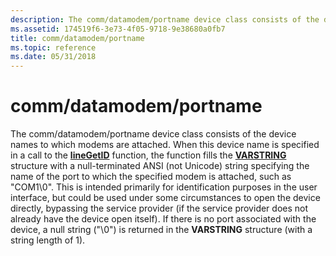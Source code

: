 ```yaml
---
description: The comm/datamodem/portname device class consists of the device names to which modems are attached.
ms.assetid: 174519f6-3e73-4f05-9718-9e38680a0fb7
title: comm/datamodem/portname
ms.topic: reference
ms.date: 05/31/2018
---
```


# comm/datamodem/portname

The comm/datamodem/portname device class consists of the device names to which modems are attached. When this device name is specified in a call to the [**lineGetID**](/windows/desktop/api/Tapi/nf-tapi-linegetid) function, the function fills the [**VARSTRING**](/windows/desktop/api/Tapi/ns-tapi-varstring) structure with a null-terminated ANSI (not Unicode) string specifying the name of the port to which the specified modem is attached, such as "COM1\\0". This is intended primarily for identification purposes in the user interface, but could be used under some circumstances to open the device directly, bypassing the service provider (if the service provider does not already have the device open itself). If there is no port associated with the device, a null string ("\\0") is returned in the **VARSTRING** structure (with a string length of 1).

 

 



